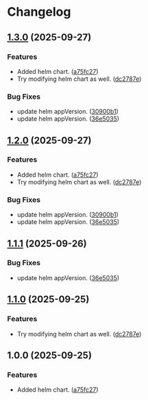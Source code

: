 # Changelog

## [1.3.0](https://github.com/alisamji-ybor/dummy/compare/helm-v1.2.1...helm-v1.3.0) (2025-09-27)


### Features

* Added helm chart. ([a75fc27](https://github.com/alisamji-ybor/dummy/commit/a75fc2789f739193177e8765fd5912a87af47b74))
* Try modifying helm chart as well. ([dc2787e](https://github.com/alisamji-ybor/dummy/commit/dc2787e2457a064b952f364289f312b053ee20a7))


### Bug Fixes

* update helm appVersion. ([30900b1](https://github.com/alisamji-ybor/dummy/commit/30900b138f858f8571e70bf75aecce1dc371b8f9))
* update helm appVersion. ([36e5035](https://github.com/alisamji-ybor/dummy/commit/36e5035ef505ebb4e397e7e99177554fa7ec914e))

## [1.2.0](https://github.com/alisamji-ybor/dummy/compare/helm-v1.1.2...helm-v1.2.0) (2025-09-27)


### Features

* Added helm chart. ([a75fc27](https://github.com/alisamji-ybor/dummy/commit/a75fc2789f739193177e8765fd5912a87af47b74))
* Try modifying helm chart as well. ([dc2787e](https://github.com/alisamji-ybor/dummy/commit/dc2787e2457a064b952f364289f312b053ee20a7))


### Bug Fixes

* update helm appVersion. ([30900b1](https://github.com/alisamji-ybor/dummy/commit/30900b138f858f8571e70bf75aecce1dc371b8f9))
* update helm appVersion. ([36e5035](https://github.com/alisamji-ybor/dummy/commit/36e5035ef505ebb4e397e7e99177554fa7ec914e))

## [1.1.1](https://github.com/alisamji-ybor/dummy/compare/helm-v1.1.0...helm-v1.1.1) (2025-09-26)


### Bug Fixes

* update helm appVersion. ([36e5035](https://github.com/alisamji-ybor/dummy/commit/36e5035ef505ebb4e397e7e99177554fa7ec914e))

## [1.1.0](https://github.com/alisamji-ybor/dummy/compare/helm-v1.0.0...helm-v1.1.0) (2025-09-25)


### Features

* Try modifying helm chart as well. ([dc2787e](https://github.com/alisamji-ybor/dummy/commit/dc2787e2457a064b952f364289f312b053ee20a7))

## 1.0.0 (2025-09-25)


### Features

* Added helm chart. ([a75fc27](https://github.com/alisamji-ybor/dummy/commit/a75fc2789f739193177e8765fd5912a87af47b74))
